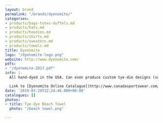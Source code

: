 ```yaml
---
layout: brand
permalink: "/brands/dyenomite/"
categories:
- products/bags-totes-duffels.md
- products/hats.md
- products/hoodies.md
- products/shirts.md
- products/sweaters.md
- products/towels.md
title: Dyenomite
logo: "/dyenomite-logo.png"
website: http://www.dyenomite.com/
pdfs:
- "/dyenomite-2017.pdf"
info: |-
  All hand-dyed in the USA. Can even produce custom tye-die designs (subject to minimums)

  Link to [Dyenomite Online Catalogue](http://www.canadasportswear.com/eCatalogues1.aspx?Cat=01)
date: '2019-03-29T22:24:46.000+00:00'
catalogues: []
photos:
- title: Tye-dye Beach Towel
  photo: "/beach towel.png"

---
```

